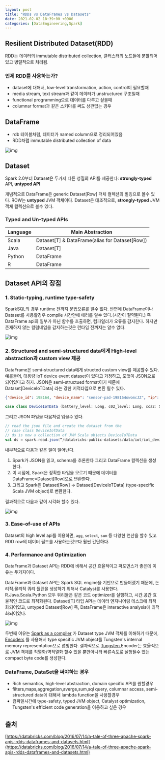```yaml
---
layout: post
title: "RDDs vs DataFrames vs Datasets"
date: 2021-02-02 18:39:00 +0900
categories: [DataEngineering,Spark]
---
```


## Resilient Distributed Dataset(RDD)

RDD는 데이터의 immutable distributed collection, 클러스터의 노드들에 분할되어있고 병렬적으로 처리됨.



### 언제 RDD를 사용하는가?

- dataset에 대해서, low-level transformation, action, control이 필요할때
- media stream, text stream과 같이 데이터가 unstructured 구조일때
- functional programming으로 데이터를 다루고 싶을때
- columnar format과 같은 스키마를 써도 상관없는 경우



## DataFrame

- rdb 테이블처럼, 데이터가 named column으로 정리되어있음
- RDD처럼 immutable distributed collection of data

![img](https://databricks.com/wp-content/uploads/2016/06/Unified-Apache-Spark-2.0-API-1.png)

## Dataset

Spark 2.0부터 Dataset은 두가지 다른 성질의 API를 제공한다: **strongly-typed** API, **untyped API** 

개념적으로 DataFrame은 generic Dataset[Row] 객체 컬렉션의 별칭으로 볼수 있다. ROW는 **untyped** JVM 객체이다. Dataset은 대조적으로, **strongly-typed** JVM 객체 컬렉션으로 볼수 있다.



### Typed and Un-typed APIs

| Language | Main Abstraction
| -- | ------
| Scala | Dataset[T] & DataFrame(alias for Dataset[Row])
| Java | Dataset[T]
| Python | DataFrame 
| R | DataFrame

## Dataset API의 장점



### 1. Static-typing, runtime type-safety

SparkSQL의 경우 runtime 전까지 문법오류를 알수 없다. 반면에 DataFrame이나 Dataset를 사용할경우 compile 시간안에 에러를 알수 있다.(시간이 절약된다.) 즉 DataFrame api의 일부가 아닌 함수를 호출하면, 컴파일러가 오류를 감지한다. 하지만 존재하지 않는 컬럼네임을 감지하는것은 런타임 전까지는 알수 없다. 

![img](https://databricks.com/wp-content/uploads/2016/07/sql-vs-dataframes-vs-datasets-type-safety-spectrum.png)



### 2. Structured and semi-structured data에게 High-level abstraction과 custom view 제공

DataFrame은 semi-structured data에게 structed custom view를 제공할수 있다. 예를들어, 대용량 IoT device event dataset이 있다고 가정하고, 포맷이 JSON으로 되어있다고 하자. JSON은 semi-structued format이기 때문에 Dataset[DeviceIoTData] 라는 강한 저적타입으로 변환 될수 있다. 

``` json
{"device_id": 198164, "device_name": "sensor-pad-198164owomcJZ", "ip": "80.55.20.25", "cca2": "PL", "cca3": "POL", "cn": "Poland", "latitude": 53.080000, "longitude": 18.620000, "scale": "Celsius", "temp": 21, "humidity": 65, "battery_level": 8, "c02_level": 1408, "lcd": "red", "timestamp" :1458081226051}
```

``` scala
case class DeviceIoTData (battery_level: Long, c02_level: Long, cca2: String, cca3: String, cn: String, device_id: Long, device_name: String, humidity: Long, ip: String, latitude: Double, lcd: String, longitude: Double, scale:String, temp: Long, timestamp: Long)

```

그리고 JSON 파일을 다음처럼 읽을수 있다.

``` scala
// read the json file and create the dataset from the 
// case class DeviceIoTData
// ds is now a collection of JVM Scala objects DeviceIoTData
val ds = spark.read.json(“/databricks-public-datasets/data/iot/iot_devices.json”).as[DeviceIoTData]
```

내부적으로 다음과 같은 일이 일어난다.

1. Spark가 JSON을 읽고, schema를 추론한다 그리고 DataFrame 컬렉션을 생성한다.
2. 이 시점에, Spark은 정확한 타입을 모르기 때문에 데이터를 DataFrame=Dataset[Row]으로 변환한다.
3. 그리고 Spark은 Dataset[Row] -> Dataset[DeviceIoTData] (type-specific Scala JVM object)로 변환한다.

결과적으로 다음과 같이 시각화 할수 있다.

![img](https://databricks.com/wp-content/uploads/2016/07/displaying-a-dataset.png)

### 3. Ease-of-use of APIs

Dataset의 high level api를 이용하면, ```agg```, ```select```, ```sum``` 등 다양한 연산을 할수 있고 RDD row의 데이터 필드를 사용하는것보다 훨씬 간단하다. 



### 4. Performance and Optimization

DataFrame과 Dataset API는 RDD에 비해서 공간 효율적이고 퍼포먼스가 좋은데 이유는 두가지이다.

DataFrame과 Dataset API는 Spark SQL engine을 기반으로 만들어졌기 때문에, 논리적.물리적 쿼리 플랜을 생성하기 위해서 Catalyst를 사용한다. R.Java.Scala.Python 모두 쿼리들은 같은 코드 optimizer를 실행하고, 시간.공간 효율적인 코드로 최적화된다. Dataset[T] 타입 API는 데이터 엔지니어링 테스크에 최적화되어있고, untyped Dataset[Row] 즉, DataFrame은 interactive analysis에 최적화되어있다.



![img](https://databricks.com/wp-content/uploads/2016/07/memory-usage-when-caching-datasets-vs-rdds.png)

두번째 이유는 [Spark as a compiler](https://databricks.com/blog/2016/05/23/apache-spark-as-a-compiler-joining-a-billion-rows-per-second-on-a-laptop.html) 가 Dataset type JVM 객체를 이해하기 때문에,  [Encoders](https://databricks.com/blog/2015/04/28/project-tungsten-bringing-spark-closer-to-bare-metal.html) 를 사용해서 type specific JVM object를 Tungsten's internal memory representation으로 맵핑한다. 결과적으로 [Tungsten ](https://databricks.com/glossary/tungsten)Encoder는 효율적으로 JVM 객체를 직열화/역직열화 할수 있을 뿐만아니라 빠른속도로 실행될수 있는 compact byte code를 생성한다.



### DataFrame, DataSet을 써야하는 경우

- Rich semantics, high-level abstraction, domain specific API를 원할경우
- filters,maps,aggregation,averge,sum,sql query, columnar access, semi-structured data에 대해서 lambda function을 사용할경우
- 컴파일시간에 type-safety, typed JVM object, Catalyst optimization, Tungsten's efficient code generation을 이용하고 싶은 경우

## 출처

[https://databricks.com/blog/2016/07/14/a-tale-of-three-apache-spark-apis-rdds-dataframes-and-datasets.html](https://databricks.com/blog/2016/07/14/a-tale-of-three-apache-spark-apis-rdds-dataframes-and-datasets.html)